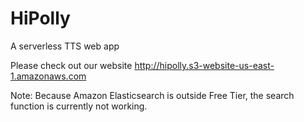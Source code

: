 # HiPolly
A serverless TTS web app

Please check out our website http://hipolly.s3-website-us-east-1.amazonaws.com

Note: Because Amazon Elasticsearch is outside Free Tier, the search function is currently not working.
